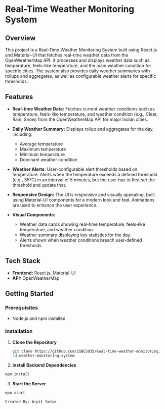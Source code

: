# Real-Time Weather Monitoring System

## Overview

This project is a Real-Time Weather Monitoring System built using React.js and Material-UI that fetches real-time weather data from the OpenWeatherMap API. It processes and displays weather data such as temperature, feels-like temperature, and the main weather condition for specific cities. The system also provides daily weather summaries with rollups and aggregates, as well as configurable weather alerts for specific thresholds.

## Features

- **Real-time Weather Data:** Fetches current weather conditions such as temperature, feels-like temperature, and weather condition (e.g., Clear, Rain, Snow) from the OpenWeatherMap API for major Indian cities.

- **Daily Weather Summary:** Displays rollup and aggregates for the day, including:
  - Average temperature
  - Maximum temperature
  - Minimum temperature
  - Dominant weather condition

- **Weather Alerts:** User-configurable alert thresholds based on temperature. Alerts when the temperature exceeds a defined threshold (e.g., 35°C) in an interval of 5 minutes, but the user has to first set the threshold and update that.

- **Responsive Design:** The UI is responsive and visually appealing, built using Material-UI components for a modern look and feel. Animations are used to enhance the user experience.

- **Visual Components:** 
  - Weather data cards showing real-time temperature, feels-like temperature, and weather condition.
  - Weather summary displaying key statistics for the day.
  - Alerts shown when weather conditions breach user-defined thresholds.

## Tech Stack

- **Frontend:** React.js, Material-UI
- **API:** OpenWeatherMap

## Getting Started

### Prerequisites

- Node.js and npm installed

### Installation

1. **Clone the Repository**
   ```bash
   git clone https://github.com/21BCS035/Real-time-weather-monitoring.git
   cd weather-monitoring-system
   ```

 2. **Install Backend Dependencies**

   ```bash
   npm install
   ```
  3. **Start the Server**

   ```bash
   npm start
   ```

   ```
Created By: Arpit Yadav